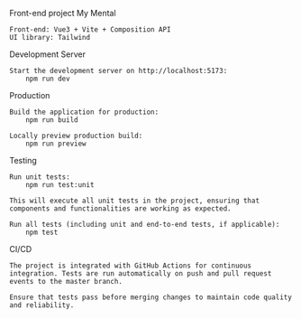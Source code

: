Front-end project My Mental

    Front-end: Vue3 + Vite + Composition API
    UI library: Tailwind

Development Server

    Start the development server on http://localhost:5173:
        npm run dev

Production

    Build the application for production:
        npm run build

    Locally preview production build:
        npm run preview

Testing

    Run unit tests:
        npm run test:unit

    This will execute all unit tests in the project, ensuring that components and functionalities are working as expected.

    Run all tests (including unit and end-to-end tests, if applicable):
        npm test

CI/CD

    The project is integrated with GitHub Actions for continuous integration. Tests are run automatically on push and pull request events to the master branch.

    Ensure that tests pass before merging changes to maintain code quality and reliability.